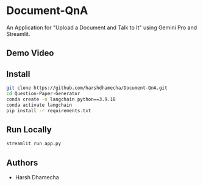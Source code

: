 # Document-QnA
An Application for "Upload a Document and Talk to It" using Gemini Pro and Streamlit. 

## Demo Video


## Install
```bash
git clone https://github.com/harshdhamecha/Document-QnA.git
cd Question-Paper-Generator
conda create -n langchain python==3.9.18
conda activate langchain
pip install -r requirements.txt
```

## Run Locally
```bash
streamlit run app.py
```

## Authors
- Harsh Dhamecha